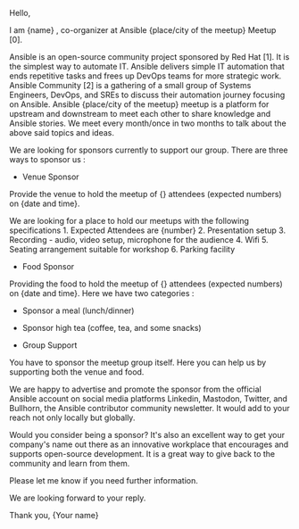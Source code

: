 Hello,

I am {name} , co-organizer at Ansible {place/city of the meetup} Meetup [0].

Ansible is an open-source community project sponsored by Red Hat [1]. It is the simplest way to automate IT. Ansible delivers simple IT automation that ends repetitive tasks and frees up DevOps teams for more strategic work. Ansible Community [2] is a gathering of a small group of Systems Engineers, DevOps, and SREs to discuss their automation journey focusing on Ansible. Ansible {place/city of the meetup} meetup is a platform for upstream and downstream to meet each other to share knowledge and Ansible stories. We meet every month/once in two months to talk about the above said topics and ideas.

We are looking for sponsors currently to support our group. There are three ways to sponsor us :

- Venue Sponsor

 Provide the venue to hold the meetup of {} attendees (expected numbers) on {date and time}.

We are looking for a place to hold our meetups with the following specifications
    1. Expected Attendees are {number}
    2. Presentation setup
    3. Recording - audio, video setup, microphone for the audience
    4. Wifi
    5. Seating arrangement suitable for workshop
    6. Parking facility


- Food Sponsor

Providing the food to hold the meetup of {} attendees (expected numbers) on {date and time}. Here we have two categories :

 - Sponsor a meal (lunch/dinner)
 - Sponsor high tea (coffee, tea, and some snacks)

 - Group Support

 You have to sponsor the meetup group itself. Here you can help us by supporting both the venue and food.

We are happy to advertise and promote the sponsor from the official Ansible account on social media platforms Linkedin, Mastodon, Twitter, and Bullhorn, the Ansible contributor community newsletter. It would add to your reach not only locally but globally.

 Would you consider being a sponsor? It's also an excellent way to get your company's name out there as an innovative workplace that encourages and supports open-source development. It is a great way to give back to the community and learn from them.

Please let me know if you need further information.

We are looking forward to your reply.

Thank you,
{Your name}
